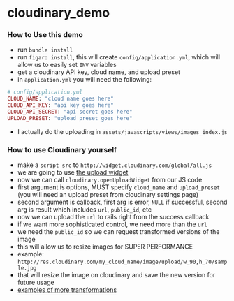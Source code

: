 # cloudinary_demo

### How to Use this demo
* run `bundle install`
* run `figaro install`, this will create `config/application.yml`, which
  will allow us to easily set `ENV` variables
* get a cloudinary API key, cloud name, and upload preset
* in `application.yml` you will need the following:

```ruby
# config/application.yml
CLOUD_NAME: "cloud name goes here"
CLOUD_API_KEY: "api key goes here"
CLOUD_API_SECRET: "api secret goes here"
UPLOAD_PRESET: "upload preset goes here"
```
* I actually do the uploading in
  `assets/javascripts/views/images_index.js`

### How to use Cloudinary yourself
* make a `script src` to `http://widget.cloudinary.com/global/all.js`
* we are going to use [the upload widget][widget_doc]
* now we can call `cloudinary.openUploadWidget` from our JS code
* first argument is options, MUST specify `cloud_name` and
  `upload_preset` (you will need an upload preset from cloudinary
  settings page)
* second argument is callback, first arg is error, `NULL` if successful,
  second arg is result which includes `url`, `public_id`, etc
* now we can upload the `url` to rails right from the success callback
* if we want more sophisticated control, we need more than the `url`
* we need the `public_id` so we can request transformed versions of the
  image
* this will allow us to resize images for SUPER PERFORMANCE
* example: `http://res.cloudinary.com/my_cloud_name/image/upload/w_90,h_70/sample.jpg`
* that will resize the image on cloudinary and save the new version for future usage
* [examples of more transformations][transformations]

[widget_doc]: http://cloudinary.com/documentation/upload_widget
[transformations]: http://cloudinary.com/documentation/image_transformations#overview
